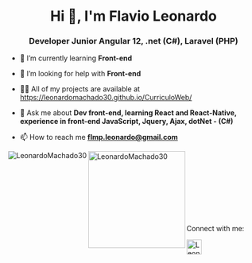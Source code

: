 <h1 align="center">Hi 👋, I'm Flavio Leonardo</h1>
<h3 align="center">Developer Junior Angular 12, .net (C#), Laravel (PHP)</h3>

- 🌱 I’m currently learning **Front-end**

- 🤝 I’m looking for help with **Front-end**

- 👨‍💻 All of my projects are available at https://leonardomachado30.github.io/CurriculoWeb/

- 💬 Ask me about **Dev front-end, learning React and React-Native, experience in front-end JavaScript, Jquery, Ajax, dotNet - (C#)**

- 📫 How to reach me **flmp.leonardo@gmail.com**

<p>&nbsp;<img align="left" src="https://github-readme-stats.vercel.app/api?username=LeonardoMachado30&show_icons=true&theme=merko&locale=en&hide=total-issues,contributed-to" alt="LeonardoMachado30" />
&nbsp;<img align="left" height="195" src="https://github-readme-stats.vercel.app/api/top-langs/?username=LeonardoMachado30&layout=compact" alt="LeonardoMachado30" /></p>

<br><br><br><br><br><br>

<p align="left">Connect with me:</p>
<p>
<a href="https://www.linkedin.com/in/flavio-leonardo-ads/" target="blank"><img align="center" src="https://image.flaticon.com/icons/png/512/174/174857.png" alt="LeonardoMachado30" height="30" width="30" /></a>
</p>

